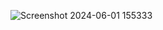 ![Screenshot 2024-06-01 155333](https://github.com/dhar127/face_detection/assets/119476559/6c4d3480-808d-46a5-b4dd-3fbc89f02006)
